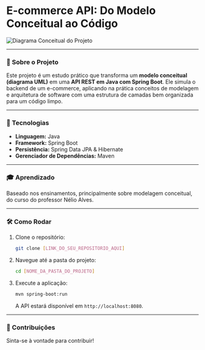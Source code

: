 # E-commerce API: Do Modelo Conceitual ao Código

![Diagrama Conceitual do Projeto](https://media.licdn.com/dms/image/v2/D4D22AQEIDpUpcDJQ3g/feedshare-shrink_2048_1536/B4DZkNFITSGQAw-/0/1756861073538?e=1759968000&v=beta&t=54zbKYMoe_oEQkugQyop6k9iXvI4nZp-e2U7G_Q25XU)


---

### 📝 Sobre o Projeto

Este projeto é um estudo prático que transforma um **modelo conceitual (diagrama UML)** em uma **API REST em Java com Spring Boot**. Ele simula o backend de um e-commerce, aplicando na prática conceitos de modelagem e arquitetura de software com uma estrutura de camadas bem organizada para um código limpo.

---

### 🚀 Tecnologias

- **Linguagem:** Java
- **Framework:** Spring Boot
- **Persistência:** Spring Data JPA & Hibernate
- **Gerenciador de Dependências:** Maven

---

### 🎓 Aprendizado

Baseado nos ensinamentos, principalmente sobre modelagem conceitual, do curso do professor Nélio Alves.

---

### 🛠️ Como Rodar

1.  Clone o repositório:
    ```bash
    git clone [LINK_DO_SEU_REPOSITORIO_AQUI]
    ```
2.  Navegue até a pasta do projeto:
    ```bash
    cd [NOME_DA_PASTA_DO_PROJETO]
    ```
3.  Execute a aplicação:
    ```bash
    mvn spring-boot:run
    ```
    A API estará disponível em `http://localhost:8080`.

---

### 🤝 Contribuições

Sinta-se à vontade para contribuir!

